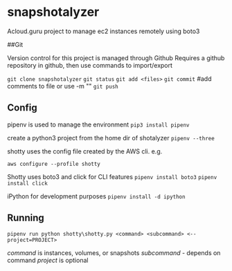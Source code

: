 # snapshotalyzer

Acloud.guru project to manage ec2 instances remotely using boto3

##Git

Version control for this project is managed through Github
Requires a github repository in github, then use commands to import/export

`git clone snapshotalyzer`
`git status`
`git add <files>`
`git commit` #add comments to file or use -m "<comments>"
`git push`


## Config

pipenv is used to manage the environment
`pip3 install pipenv`

create a python3 project from the home dir of shotalyzer
`pipenv --three`

shotty uses the config file created by the AWS cli. e.g.

`aws configure --profile shotty`

Shotty uses boto3 and click for CLI features
`pipenv install boto3`
`pipenv install click`

iPython for development purposes
`pipenv install -d ipython`

## Running

`pipenv run python shotty\shotty.py <command> <subcommand> <--project=PROJECT>`

*command* is instances, volumes, or snapshots
*subcommand* - depends on command
*project* is optional